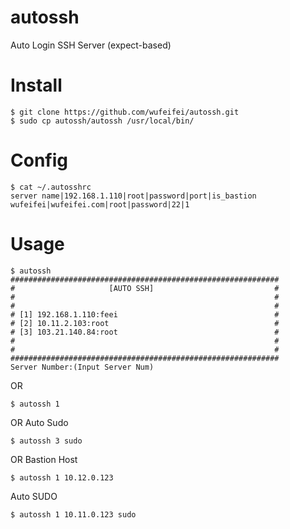 # autossh
Auto Login SSH Server (expect-based)

# Install

```
$ git clone https://github.com/wufeifei/autossh.git
$ sudo cp autossh/autossh /usr/local/bin/
```

# Config

```
$ cat ~/.autosshrc
server name|192.168.1.110|root|password|port|is_bastion
wufeifei|wufeifei.com|root|password|22|1
```

# Usage

```
$ autossh
############################################################
#                     [AUTO SSH]                           #
#                                                          #
#                                                          #
# [1] 192.168.1.110:feei                                   #
# [2] 10.11.2.103:root                                     #
# [3] 103.21.140.84:root                                   #
#                                                          #
#                                                          #
############################################################
Server Number:(Input Server Num)
```

OR

```
$ autossh 1
```

OR Auto Sudo

```
$ autossh 3 sudo
```

OR Bastion Host

```
$ autossh 1 10.12.0.123
```

Auto SUDO

```
$ autossh 1 10.11.0.123 sudo
```
